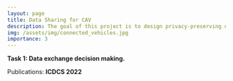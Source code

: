 ```yaml
---
layout: page
title: Data Sharing for CAV
description: The goal of this project is to design privacy-preserving data-sharing strategies for connected autonomous vehicles (CAV). 
img: /assets/img/connected_vehicles.jpg
importance: 3
---
```


**Task 1: Data exchange decision making.**

Publications: **ICDCS 2022**
